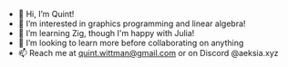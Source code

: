 - 👋 Hi, I’m Quint!
- 👀 I’m interested in graphics programming and linear algebra!
- 🌱 I’m learning Zig, though I'm happy with Julia!
- 💞️ I’m looking to learn more before collaborating on anything
- 📫 Reach me at quint.wittman@gmail.com or on Discord @aeksia.xyz

<!---
Quint2597/Quint2597 is a ✨ special ✨ repository because its `README.md` (this file) appears on your GitHub profile.
You can click the Preview link to take a look at your changes.
--->

